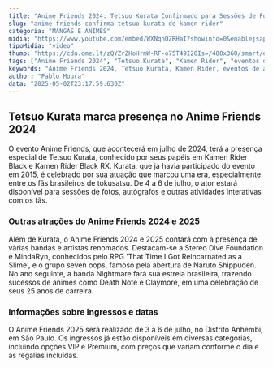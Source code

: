 ```yaml
---
title: "Anime Friends 2024: Tetsuo Kurata Confirmado para Sessões de Fotos e Autógrafos"
slug: "anime-friends-confirma-tetsuo-kurata-de-kamen-rider"
categoria: "MANGÁS E ANIMES"
midia: "https://www.youtube.com/embed/WXNqhOZRHaI?showinfo=0&enablejsapi=1"
tipoMidia: "video"
thumb: "https://cdn.ome.lt/zQYZrZHoHrmW-RF-o75T49I20Is=/480x360/smart/extras/conteudos/Design_sem_nome_-_2025-05-02T193910.551.png"
tags: ["Anime Friends 2024", "Tetsuo Kurata", "Kamen Rider", "eventos de anime em São Paulo", "ingressos Anime Friends", "tokusatsu"]
keywords: "Anime Friends 2024, Tetsuo Kurata, Kamen Rider, eventos de anime em São Paulo, ingressos Anime Friends, tokusatsu"
author: "Pablo Moura"
data: "2025-05-02T23:17:59.630Z"
---
```


## Tetsuo Kurata marca presença no Anime Friends 2024

O evento Anime Friends, que acontecerá em julho de 2024, terá a presença especial de Tetsuo Kurata, conhecido por seus papéis em Kamen Rider Black e Kamen Rider Black RX. Kurata, que já havia participado do evento em 2015, é celebrado por sua atuação que marcou uma era, especialmente entre os fãs brasileiros de tokusatsu. De 4 a 6 de julho, o ator estará disponível para sessões de fotos, autógrafos e outras atividades interativas com os fãs.

### Outras atrações do Anime Friends 2024 e 2025

Além de Kurata, o Anime Friends 2024 e 2025 contará com a presença de várias bandas e artistas renomados. Destacam-se a Stereo Dive Foundation e MindaRyn, conhecidos pelo RPG 'That Time I Got Reincarnated as a Slime', e o grupo seven oops, famoso pela abertura de Naruto Shippuden. No ano seguinte, a banda Nightmare fará sua estreia brasileira, trazendo sucessos de animes como Death Note e Claymore, em uma celebração de seus 25 anos de carreira.

### Informações sobre ingressos e datas

O Anime Friends 2025 será realizado de 3 a 6 de julho, no Distrito Anhembi, em São Paulo. Os ingressos já estão disponíveis em diversas categorias, incluindo opções VIP e Premium, com preços que variam conforme o dia e as regalias incluídas.